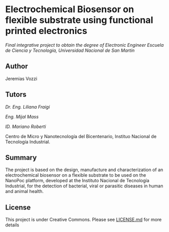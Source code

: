 # Electrochemical Biosensor on flexible substrate using functional printed electronics

_Final integrative project to obtain the degree of Electronic Engineer_
_Escuela de Ciencia y Tecnología, Universidad Nacional de San Martín_

## Author
Jeremias Vozzi

## Tutors
_Dr. Eng. Liliana Fraigi_

_Eng. Mijal Mass_

_ID. Mariano Roberti_

Centro de Micro y Nanotecnología del Bicentenario, Instituo Nacional de Tecnología Industrial.

## Summary

The project is based on the design, manufacture and characterization of an electrochemical biosensor on a flexible substrate to be used on the NanoPoc platform, developed at the Instituto Nacional de Tecnología Industrial, for the detection of bacterial, viral or parasitic diseases in human and animal health.

## License

This project is under Creative Commons. Please see [LICENSE.md](LICENSE.md) for more details
